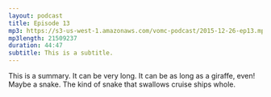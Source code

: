 ```yaml
---
layout: podcast
title: Episode 13
mp3: https://s3-us-west-1.amazonaws.com/vomc-podcast/2015-12-26-ep13.mp3
mp3length: 21509237
duration: 44:47
subtitle: This is a subtitle.
---
```

This is a summary. It can be very long. It can be as long as a giraffe, even! Maybe a snake. The kind of snake that swallows cruise ships whole.